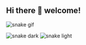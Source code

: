 ## Hi there 👋 welcome!

![snake gif](https://github.com/jinxiuprospect/jinxiuprospect/blob/output/github-snake.svg)

![snake dark](https://github.com/jinxiuprospect/jinxiuprospect/blob/output/github-snake-dark.svg#gh-dark-mode-only)
![snake light](https://github.com/jinxiuprospect/jinxiuprospect/blob/output/github-snake.svg#gh-light-mode-only)

<!--
**jinxiuprospect/jinxiuprospect** is a ✨ _special_ ✨ repository because its `README.md` (this file) appears on your GitHub profile.

Here are some ideas to get you started:

- 🔭 I’m currently working on ...
- 🌱 I’m currently learning ...
- 👯 I’m looking to collaborate on ...
- 🤔 I’m looking for help with ...
- 💬 Ask me about ...
- 📫 How to reach me: ...
- 😄 Pronouns: ...
- ⚡ Fun fact: ...
-->
